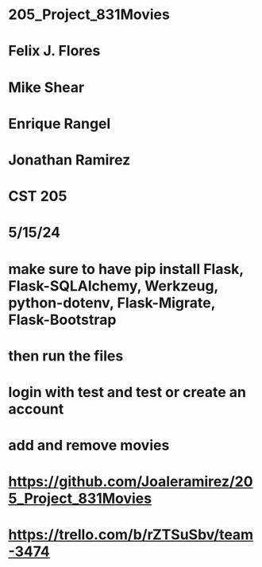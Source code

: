 # 205_Project_831Movies
# Felix J. Flores
# Mike Shear
# Enrique Rangel
# Jonathan Ramirez
# CST 205
# 5/15/24
# make sure to have pip install Flask, Flask-SQLAlchemy, Werkzeug, python-dotenv, Flask-Migrate, Flask-Bootstrap
# then run the files
# login with test and test or create an account
# add and remove movies
# https://github.com/Joaleramirez/205_Project_831Movies
# https://trello.com/b/rZTSuSbv/team-3474

